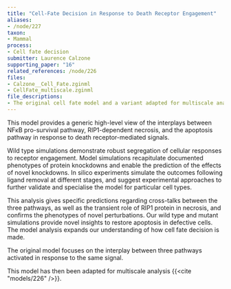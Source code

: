 ```yaml
---
title: "Cell-Fate Decision in Response to Death Receptor Engagement"
aliases:
- /node/227
taxon: 
- Mammal
process: 
- Cell fate decision
submitter: Laurence Calzone
supporting_paper: "16"
related_references: /node/226
files: 
- Calzone__Cell_Fate.zginml
- CellFate_multiscale.zginml
file_descriptions: 
- The original cell fate model and a variant adapted for multiscale analysis
---
```


This model provides a generic high-level view of the interplays between NFκB
pro-survival pathway, RIP1-dependent necrosis, and the apoptosis pathway in
response to death receptor-mediated signals.


Wild type simulations demonstrate robust segregation of cellular responses to
receptor engagement. Model simulations recapitulate documented phenotypes of
protein knockdowns and enable the prediction of the effects of novel
knockdowns. In silico experiments simulate the outcomes following ligand
removal at different stages, and suggest experimental approaches to further
validate and specialise the model for particular cell types.


This analysis gives specific predictions regarding cross-talks between the
three pathways, as well as the transient role of RIP1 protein in necrosis, and
confirms the phenotypes of novel perturbations. Our wild type and mutant
simulations provide novel insights to restore apoptosis in defective cells.
The model analysis expands our understanding of how cell fate decision is
made.


The original model focuses on the interplay between three pathways activated
in response to the same signal.


This model has then been adapted for multiscale analysis {{<cite "models/226" />}}.


